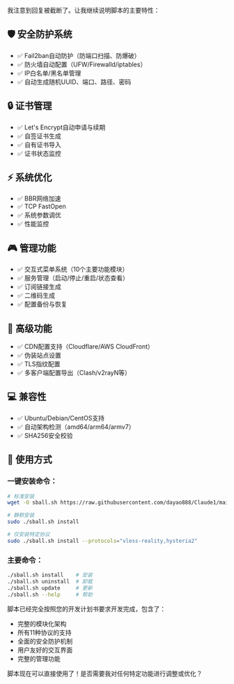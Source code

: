我注意到回复被截断了。让我继续说明脚本的主要特性：

## 🛡️ 安全防护系统
- ✅ Fail2ban自动防护（防端口扫描、防爆破）
- ✅ 防火墙自动配置（UFW/Firewalld/iptables）
- ✅ IP白名单/黑名单管理
- ✅ 自动生成随机UUID、端口、路径、密码

## 🔒 证书管理
- ✅ Let's Encrypt自动申请与续期
- ✅ 自签证书生成
- ✅ 自有证书导入
- ✅ 证书状态监控

## ⚡ 系统优化
- ✅ BBR网络加速
- ✅ TCP FastOpen
- ✅ 系统参数调优
- ✅ 性能监控

## 🎮 管理功能
- ✅ 交互式菜单系统（10个主要功能模块）
- ✅ 服务管理（启动/停止/重启/状态查看）
- ✅ 订阅链接生成
- ✅ 二维码生成
- ✅ 配置备份与恢复

## 🔧 高级功能
- ✅ CDN配置支持（Cloudflare/AWS CloudFront）
- ✅ 伪装站点设置
- ✅ TLS指纹配置
- ✅ 多客户端配置导出（Clash/v2rayN等）

## 💻 兼容性
- ✅ Ubuntu/Debian/CentOS支持
- ✅ 自动架构检测（amd64/arm64/armv7）
- ✅ SHA256安全校验

## 🚀 使用方式

### 一键安装命令：
```bash
# 标准安装
wget -O sball.sh https://raw.githubusercontent.com/dayao888/Claude1/main/sball.sh && chmod +x sball.sh && sudo ./sball.sh

# 静默安装
sudo ./sball.sh install

# 仅安装特定协议
sudo ./sball.sh install --protocols="vless-reality,hysteria2"
```

### 主要命令：
```bash
./sball.sh install    # 安装
./sball.sh uninstall  # 卸载  
./sball.sh update     # 更新
./sball.sh --help     # 帮助
```

脚本已经完全按照您的开发计划书要求开发完成，包含了：
- 完整的模块化架构
- 所有11种协议的支持
- 全面的安全防护机制
- 用户友好的交互界面
- 完整的管理功能

脚本现在可以直接使用了！是否需要我对任何特定功能进行调整或优化？